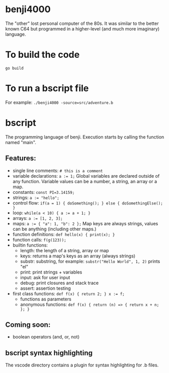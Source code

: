 # benji4000
The "other" lost personal computer of the 80s. 
It was similar to the better known C64 but programmed in a higher-level (and much more imaginary) language.

# To build the code
`go build`

# To run a bscript file

For example:
`./benji4000 -source=src/adventure.b`

# bscript
The programming language of benji. Execution starts by calling the function named "main".

## Features:
- single line comments: `# this is a comment`
- variable declarations: `a := 1;` Global variables are declared outside of any function. Variable values can be a number, a string, an array or a map.
- constants: `const PI=3.14159;`
- strings: `a := "hello";`
- control flow: `if(a = 1) { doSomething(); } else { doSomethingElse(); }`
- loop: `while(a < 10) { a := a + 1; }`
- arrays: `a := [1, 2, 3];`
- maps: `a := { "a": 1, "b": 2 };` Map keys are always strings, values can be anything (including other maps.)
- function definitions: `def hello(x) { print(x); }`
- function calls: `f(g(123));`
- builtin functions:
   - length: the length of a string, array or map
   - keys: returns a map's keys as an array (always strings)
   - substr: substring, for example: `substr("Hello World", 1, 2)` prints "el"
   - print: print strings + variables
   - input: ask for user input
   - debug: print closures and stack trace
   - assert: assertion testing
- first class functions: `def f(x) { return 2; } x := f;`
   - functions as parameters
   - anonymous functions: `def f(x) { return (n) => { return x + n; }; }`
   
## Coming soon:
- boolean operators (and, or, not)

## bscript syntax highlighting
The vscode directory contains a plugin for syntax highlighting for .b files.

  
